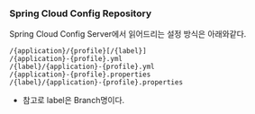 ### Spring Cloud Config Repository

Spring Cloud Config Server에서 읽어드리는 설정 방식은 아래와같다.

```
/{application}/{profile}[/{label}]
/{application}-{profile}.yml
/{label}/{application}-{profile}.yml
/{application}-{profile}.properties
/{label}/{application}-{profile}.properties
```

- 참고로 label은 Branch명이다.